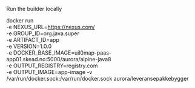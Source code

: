 Run the builder locally


docker run \
    -e NEXUS_URL=https://nexus.com/ \
    -e GROUP_ID=org.java.super \
    -e ARTIFACT_ID=app \
    -e VERSION=1.0.0 \
    -e DOCKER_BASE_IMAGE=uil0map-paas-app01.skead.no:5000/aurora/alpine-java8 \
    -e OUTPUT_REGISTRY=registry.com \
    -e OUTPUT_IMAGE=app-image
    -v /var/run/docker.sock:/var/run/docker.sock aurora/leveransepakkebygger

